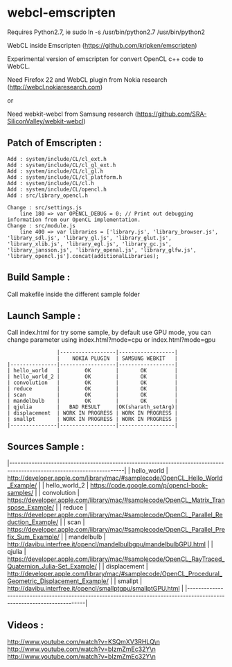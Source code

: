 webcl-emscripten
================

Requires Python2.7, ie sudo ln -s /usr/bin/python2.7 /usr/bin/python2


WebCL inside Emscripten (https://github.com/kripken/emscripten)

Experimental version of emscripten for convert OpenCL c++ code to WebCL.

Need Firefox 22 and WebCL plugin from Nokia research (http://webcl.nokiaresearch.com)

or

Need webkit-webcl from Samsung research (https://github.com/SRA-SiliconValley/webkit-webcl)

Patch of Emscripten :
---------------------

	Add : system/include/CL/cl_ext.h
	Add : system/include/CL/cl_gl_ext.h
	Add : system/include/CL/cl_gl.h
	Add : system/include/CL/cl_platform.h
	Add : system/include/CL/cl.h
	Add : system/include/CL/opencl.h
	Add : src/library_opencl.h

	Change : src/settings.js
		line 180 => var OPENCL_DEBUG = 0; // Print out debugging information from our OpenCL implementation.
	Change : src/module.js
		line 400 => var libraries = ['library.js', 'library_browser.js', 'library_sdl.js', 'library_gl.js', 'library_glut.js', 'library_xlib.js', 'library_egl.js', 'library_gc.js', 'library_jansson.js', 'library_openal.js', 'library_glfw.js', 'library_opencl.js'].concat(additionalLibraries);


Build Sample :
--------------

Call makefile inside the different sample folder

Launch Sample :
---------------

Call index.html for try some sample, by default use GPU mode, you can change parameter using index.html?mode=cpu or index.html?mode=gpu

					|------------------|------------------|			
					|    NOKIA PLUGIN  | SAMSUNG WEBKIT   |
    |---------------|------------------|------------------|
	| hello_world	|		 OK		   |	   OK		  |
	| hello_world_2	|		 OK		   |	   OK		  |
	| convolution	|		 OK		   |	   OK		  |
	| reduce		|		 OK		   |	   OK		  |
	| scan   		|		 OK		   |	   OK		  |
	| mandelbulb	|		 OK		   |	   OK		  |
	| qjulia		| 	BAD RESULT     |OK(sharath_setArg)|
	| displacement	| WORK IN PROGRESS | WORK IN PROGRESS |
	| smallpt  		| WORK IN PROGRESS | WORK IN PROGRESS |
	|---------------|------------------|------------------|
	
Sources Sample :
-----------------

|-----------------------------------------------------------------------------------------------------------------------|
| hello_world	| http://developer.apple.com/library/mac/#samplecode/OpenCL_Hello_World_Example/ 						|
| hello_world_2	| https://code.google.com/p/opencl-book-samples/														|
| convolution	| https://developer.apple.com/library/mac/#samplecode/OpenCL_Matrix_Transpose_Example/					|
| reduce		| https://developer.apple.com/library/mac/#samplecode/OpenCL_Parallel_Reduction_Example/				|
| scan   		| https://developer.apple.com/library/mac/#samplecode/OpenCL_Parallel_Prefix_Sum_Example/				|
| mandelbulb	| http://davibu.interfree.it/opencl/mandelbulbgpu/mandelbulbGPU.html									|
| qjulia		| https://developer.apple.com/library/mac/#samplecode/OpenCL_RayTraced_Quaternion_Julia-Set_Example/ 	|
| displacement	| http://developer.apple.com/library/mac/#samplecode/OpenCL_Procedural_Geometric_Displacement_Example/  |
| smallpt  		| http://davibu.interfree.it/opencl/smallptgpu/smallptGPU.html											|
|-----------------------------------------------------------------------------------------------------------------------|
	
Videos :
--------

http://www.youtube.com/watch?v=KSQmXV3RHLQ\n
http://www.youtube.com/watch?v=bIzmZmEc32Y\n
http://www.youtube.com/watch?v=bIzmZmEc32Y\n